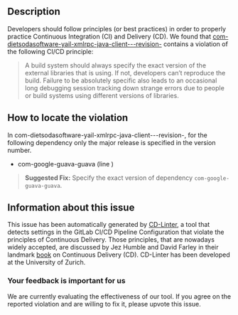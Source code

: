 
## Description
Developers should follow principles (or best practices) in order to properly practice Continuous Integration (CI) and Delivery (CD).
We found that [com-dietsodasoftware-yail-xmlrpc-java-client---revision-](https://gitlab.com/dietsoda/yail/blob/master/.gitlab-ci.yml) contains a violation of the following CI/CD principle:

> A build system should always specify the exact version of the external libraries that is using.
If not, developers can’t reproduce the build. Failure to be absolutely specific also leads to an occasional long debugging session tracking down strange errors due to people or build systems using different versions of libraries.

## How to locate the violation

In com-dietsodasoftware-yail-xmlrpc-java-client---revision-, for the following dependency only the major release is specified in the version number.

* com-google-guava-guava (line )

> **Suggested Fix:** Specify the exact version of dependency `com-google-guava-guava`.

## Information about this issue

This issue has been automatically generated by [CD-Linter](https://gitlab.com/Jancso/configuration-analytics), a tool that detects settings in the GitLab CI/CD Pipeline Configuration that violate the principles of Continuous Delivery. Those principles, that are nowadays widely accepted, are discussed by Jez Humble and David Farley in their landmark [book](https://www.oreilly.com/library/view/continuous-delivery-reliable/9780321670250/) on Continuous Delivery (CD). CD-Linter has been developed at the University of Zurich.

### Your feedback is important for us
We are currently evaluating the effectiveness of our tool. If you agree on the reported violation and are willing to fix it, please upvote this issue.